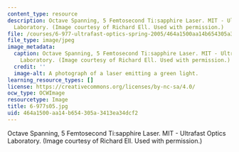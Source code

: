 ```yaml
---
content_type: resource
description: Octave Spanning, 5 Femtosecond Ti:sapphire Laser. MIT - Ultrafast Optics
  Laboratory. (Image courtesy of Richard Ell. Used with permission.)
file: /courses/6-977-ultrafast-optics-spring-2005/464a1500aa14b654305a3413ea34dcf2_6-977s05.jpg
file_type: image/jpeg
image_metadata:
  caption: Octave Spanning, 5 Femtosecond Ti:sapphire Laser. MIT - Ultrafast Optics
    Laboratory. (Image courtesy of Richard Ell. Used with permission.)
  credit: ''
  image-alt: A photograph of a laser emitting a green light.
learning_resource_types: []
license: https://creativecommons.org/licenses/by-nc-sa/4.0/
ocw_type: OCWImage
resourcetype: Image
title: 6-977s05.jpg
uid: 464a1500-aa14-b654-305a-3413ea34dcf2
---
```

Octave Spanning, 5 Femtosecond Ti:sapphire Laser. MIT - Ultrafast Optics Laboratory. (Image courtesy of Richard Ell. Used with permission.)